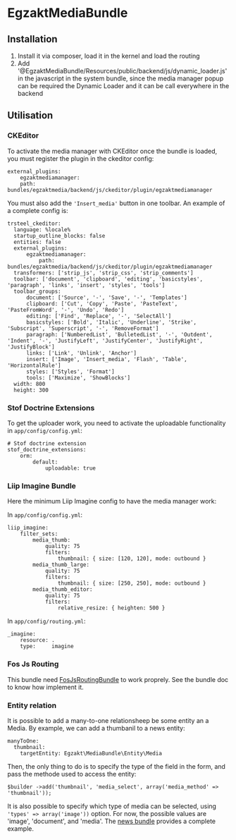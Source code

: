 EgzaktMediaBundle
=================

Installation
----------------
1. Install it via composer, load it in the kernel and load the routing
2. Add '@EgzaktMediaBundle/Resources/public/backend/js/dynamic_loader.js' in the javascript in the system bundle, since the media manager popup can be required the Dynamic Loader and it can be call everywhere in the backend

Utilisation
----------------

### CKEditor
To activate the media manager with CKEditor once the bundle is loaded, you must register the plugin in the ckeditor config:

    external_plugins:
        egzaktmediamanager:
        path: bundles/egzaktmedia/backend/js/ckeditor/plugin/egzaktmediamanager

You must also add the `'Insert_media'` button in one toolbar. 
An example of a complete config is: 

    trsteel_ckeditor:
      language: %locale%
      startup_outline_blocks: false
      entities: false
      external_plugins:
          egzaktmediamanager:
              path: bundles/egzaktmedia/backend/js/ckeditor/plugin/egzaktmediamanager
      transformers: ['strip_js', 'strip_css', 'strip_comments']
      toolbar: ['document', 'clipboard', 'editing', 'basicstyles', 'paragraph', 'links', 'insert', 'styles', 'tools']
      toolbar_groups:
          document: ['Source', '-', 'Save', '-', 'Templates']
          clipboard: ['Cut', 'Copy', 'Paste', 'PasteText', 'PasteFromWord', '-', 'Undo', 'Redo']
          editing: ['Find', 'Replace', '-', 'SelectAll']
          basicstyles: ['Bold', 'Italic', 'Underline', 'Strike', 'Subscript', 'Superscript', '-', 'RemoveFormat']
          paragraph: ['NumberedList', 'BulletedList', '-', 'Outdent', 'Indent', '-', 'JustifyLeft', 'JustifyCenter', 'JustifyRight', 'JustifyBlock']
          links: ['Link', 'Unlink', 'Anchor']
          insert: ['Image', 'Insert_media', 'Flash', 'Table', 'HorizontalRule']
          styles: ['Styles', 'Format']
          tools: ['Maximize', 'ShowBlocks']
      width: 800
      height: 300

### Stof Doctrine Extensions
To get the uploader work, you need to activate the uploadable functionality in `app/config/config.yml`:

    # Stof doctrine extension
	stof_doctrine_extensions:
    	orm:
        	default:
            	uploadable: true
            	
### Liip Imagine Bundle
Here the minimum Liip Imagine config to have the media manager work:

In `app/config/config.yml`:

	liip_imagine:
    	filter_sets:
       	 	media_thumb:
            	quality: 75
            	filters:
                	thumbnail: { size: [120, 120], mode: outbound }
        	media_thumb_large:
            	quality: 75
            	filters:
                	thumbnail: { size: [250, 250], mode: outbound }
        	media_thumb_editor:
            	quality: 75
            	filters:
                	relative_resize: { heighten: 500 }
                	
In `app/config/routing.yml`:

	_imagine:
    	resource: .
    	type:     imagine

### Fos Js Routing

This bundle need [FosJsRoutingBundle](https://github.com/FriendsOfSymfony/FOSJsRoutingBundle) to work proprely. See the bundle doc to know how implement it.

### Entity relation
It is possible to add a many-to-one relationsheep be some entity an a Media. By example, we can add a thumbanil to a news entity:

    manyToOne:
      thumbnail:
        targetEntity: Egzakt\MediaBundle\Entity\Media
        
Then, the only thing to do is to specify the type of the field in the form, and pass the methode used to access the entity:

    $builder ->add('thumbnail', 'media_select', array('media_method' => 'thumbnail'));
    
It is also possible to specify which type of media can be selected, using `'types' => array('image'))` option. For now, the possible values are 'image', 'document', and 'media'. 
The [news bundle](https://github.com/yanickouellet/EgzaktNewsBundle/tree/media-manager) provides a complete example.
